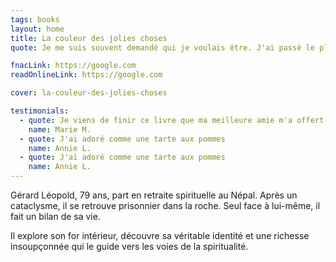 ```yaml
---
tags: books
layout: home
title: La couleur des jolies choses
quote: Je me suis souvent demandé qui je voulais être. J'ai passé le plus clair de mon temps à chercher qui j'étais. A l'image d'un enfant qui s'entête, j'ai testé des choses. J'ai rempli ma vie, j'ai consommé. J'ai couru après les choses. J'ai oublié de vivre.

fnacLink: https://google.com
readOnlineLink: https://google.com

cover: la-couleur-des-jolies-choses

testimonials:
  - quote: Je viens de finir ce livre que ma meilleure amie m'a offert. Elle me disait que je n'avais pas forcément le bon mindset pour le lire car je suis triste en ce moment. Au contraire c'est le livre dont j'avais besoin ! J'ai une grosse préférence pour les livres spirituels donc c'était parfait. Même si j'ai beaucoup pleuré. Je suis sensible en ce moment, mais mes livres favoris sont ceux qui me bouleversent et celui-ci fait franchement partie de mes lectures favorites de l'nnée, donc merci pour cela.
    name: Marie M.
  - quote: J'ai adoré comme une tarte aux pommes
    name: Annie L.
  - quote: J'ai adoré comme une tarte aux pommes
    name: Annie L.
---
```


Gérard Léopold, 79 ans, part en retraite spirituelle au Népal. Après un cataclysme, il se retrouve prisonnier dans la roche. Seul face à lui-même, il fait un bilan de sa vie.

Il explore son for intérieur, découvre sa véritable identité et une richesse insoupçonnée qui le guide vers les voies de la spiritualité.
